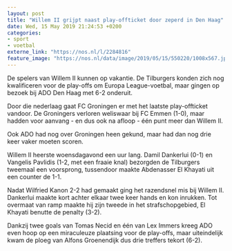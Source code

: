 ```yaml
---
layout: post
title: "Willem II grijpt naast play-offticket door zeperd in Den Haag"
date: Wed, 15 May 2019 21:24:53 +0200
categories: 
- sport 
- voetbal 
externe_link: "https://nos.nl/l/2284816"
feature_image: "https://nos.nl/data/image/2019/05/15/550220/1008x567.jpg"
---
```


<p>De spelers van Willem II kunnen op vakantie. De Tilburgers konden zich nog kwalificeren voor de play-offs om Europa League-voetbal, maar gingen op bezoek bij ADO Den Haag met 6-2 onderuit.</p>
<p>Door die nederlaag gaat FC Groningen er met het laatste play-offticket vandoor. De Groningers verloren weliswaar bij FC Emmen (1-0), maar hadden voor aanvang - en dus ook na afloop - één punt meer dan Willem II.</p>
<p>Ook ADO had nog over Groningen heen gekund, maar had dan nog drie keer vaker moeten scoren.</p>
<p>Willem II heerste woensdagavond een uur lang. Damil Dankerlui (0-1) en Vangelis Pavlidis (1-2, met een fraaie knal) bezorgden de Tilburgers tweemaal een voorsprong, tussendoor maakte Abdenasser El Khayati uit een counter de 1-1.</p>
<p>Nadat Wilfried Kanon 2-2 had gemaakt ging het razendsnel mis bij Willem II. Dankerlui maakte kort achter elkaar twee keer hands en kon inrukken. Tot overmaat van ramp maakte hij zijn tweede in het strafschopgebied, El Khayati benutte de penalty (3-2).</p>
<p>Dankzij twee goals van Tomas Necid en één van Lex Immers kreeg ADO even hoop op een miraculeuze plaatsing voor de play-offs, maar uiteindelijk kwam de ploeg van Alfons Groenendijk dus drie treffers tekort (6-2).</p>
